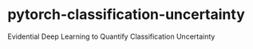 # pytorch-classification-uncertainty
Evidential Deep Learning to Quantify Classification Uncertainty
